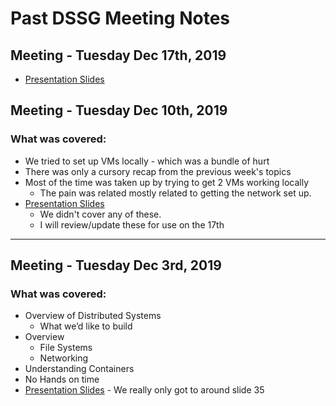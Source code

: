 #  Past DSSG Meeting Notes

## Meeting - Tuesday Dec 17th, 2019
*  [Presentation Slides](DSSG-12-17-19.pdf)

## Meeting - Tuesday Dec 10th, 2019

### What was covered:
* We tried to set up VMs locally - which was a bundle of hurt
* There was only a cursory recap from the previous week's topics
* Most of the time was taken up by trying to get 2 VMs working locally
    * The pain was related mostly related to getting the network set up.
*  [Presentation Slides](DSSG-12-10-19.pdf) 
    * We didn't cover any of these.  
    * I will review/update these for use on the 17th

---

## Meeting - Tuesday Dec 3rd, 2019

### What was covered:

* Overview of Distributed Systems
    * What we’d like to build
* Overview
    * File Systems
    * Networking
* Understanding Containers
* No  Hands on time
*  [Presentation Slides](DSSG-12-3-19.pdf) - We really only got to around slide 35
    